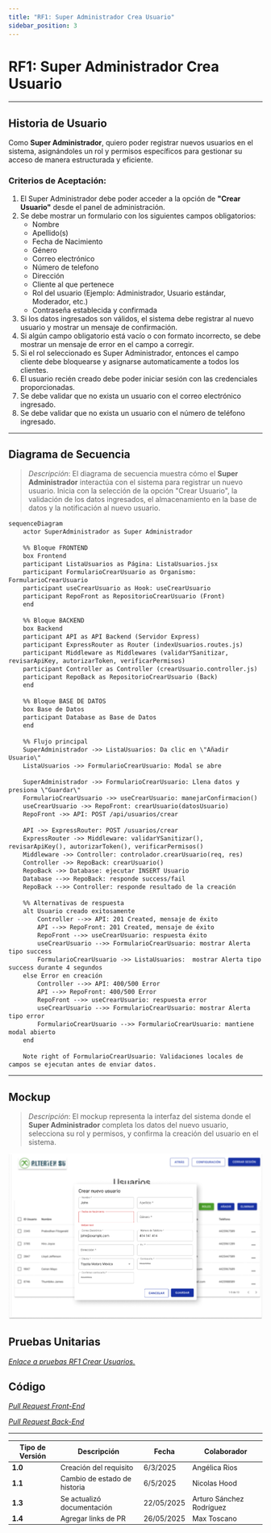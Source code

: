 ```yaml
---
title: "RF1: Super Administrador Crea Usuario"
sidebar_position: 3
---
```


# RF1: Super Administrador Crea Usuario

---

## Historia de Usuario

Como **Super Administrador**, quiero poder registrar nuevos usuarios en el sistema, asignándoles un rol y permisos específicos para gestionar su acceso de manera estructurada y eficiente.

### **Criterios de Aceptación:**

1. El Super Administrador debe poder acceder a la opción de **"Crear Usuario"** desde el panel de administración.
2. Se debe mostrar un formulario con los siguientes campos obligatorios:
   - Nombre
   - Apellido(s)
   - Fecha de Nacimiento
   - Género
   - Correo electrónico
   - Número de telefono
   - Dirección
   - Cliente al que pertenece
   - Rol del usuario (Ejemplo: Administrador, Usuario estándar, Moderador, etc.)
   - Contraseña establecida y confirmada
3. Si los datos ingresados son válidos, el sistema debe registrar al nuevo usuario y mostrar un mensaje de confirmación.
4. Si algún campo obligatorio está vacío o con formato incorrecto, se debe mostrar un mensaje de error en el campo a corregir.
5. Si el rol seleccionado es Super Administrador, entonces el campo cliente debe bloquearse y asignarse automaticamente a todos los clientes.
6. El usuario recién creado debe poder iniciar sesión con las credenciales proporcionadas.
7. Se debe validar que no exista un usuario con el correo electrónico ingresado.
8. Se debe validar que no exista un usuario con el número de teléfono ingresado.

---

## **Diagrama de Secuencia**

> _Descripción_: El diagrama de secuencia muestra cómo el **Super Administrador** interactúa con el sistema para registrar un nuevo usuario. Inicia con la selección de la opción "Crear Usuario", la validación de los datos ingresados, el almacenamiento en la base de datos y la notificación al nuevo usuario.

```mermaid
sequenceDiagram
    actor SuperAdministrador as Super Administrador

    %% Bloque FRONTEND
    box Frontend
    participant ListaUsuarios as Página: ListaUsuarios.jsx
    participant FormularioCrearUsuario as Organismo: FormularioCrearUsuario
    participant useCrearUsuario as Hook: useCrearUsuario
    participant RepoFront as RepositorioCrearUsuario (Front)
    end

    %% Bloque BACKEND
    box Backend
    participant API as API Backend (Servidor Express)
    participant ExpressRouter as Router (indexUsuarios.routes.js)
    participant Middleware as Middlewares (validarYSanitizar, revisarApiKey, autorizarToken, verificarPermisos)
    participant Controller as Controller (crearUsuario.controller.js)
    participant RepoBack as RepositorioCrearUsuario (Back)
    end

    %% Bloque BASE DE DATOS
    box Base de Datos
    participant Database as Base de Datos
    end

    %% Flujo principal
    SuperAdministrador ->> ListaUsuarios: Da clic en \"Añadir Usuario\"
    ListaUsuarios ->> FormularioCrearUsuario: Modal se abre

    SuperAdministrador ->> FormularioCrearUsuario: Llena datos y presiona \"Guardar\"
    FormularioCrearUsuario ->> useCrearUsuario: manejarConfirmacion()
    useCrearUsuario ->> RepoFront: crearUsuario(datosUsuario)
    RepoFront ->> API: POST /api/usuarios/crear

    API ->> ExpressRouter: POST /usuarios/crear
    ExpressRouter ->> Middleware: validarYSanitizar(), revisarApiKey(), autorizarToken(), verificarPermisos()
    Middleware ->> Controller: controlador.crearUsuario(req, res)
    Controller ->> RepoBack: crearUsuario()
    RepoBack ->> Database: ejecutar INSERT Usuario
    Database -->> RepoBack: responde success/fail
    RepoBack -->> Controller: responde resultado de la creación

    %% Alternativas de respuesta
    alt Usuario creado exitosamente
        Controller -->> API: 201 Created, mensaje de éxito
        API -->> RepoFront: 201 Created, mensaje de éxito
        RepoFront -->> useCrearUsuario: respuesta éxito
        useCrearUsuario -->> FormularioCrearUsuario: mostrar Alerta tipo success
        FormularioCrearUsuario ->> ListaUsuarios:  mostrar Alerta tipo success durante 4 segundos
    else Error en creación
        Controller -->> API: 400/500 Error
        API -->> RepoFront: 400/500 Error
        RepoFront -->> useCrearUsuario: respuesta error
        useCrearUsuario -->> FormularioCrearUsuario: mostrar Alerta tipo error
        FormularioCrearUsuario -->> FormularioCrearUsuario: mantiene modal abierto
    end

    Note right of FormularioCrearUsuario: Validaciones locales de campos se ejecutan antes de enviar datos.

```

---

## **Mockup**

> _Descripción_: El mockup representa la interfaz del sistema donde el **Super Administrador** completa los datos del nuevo usuario, selecciona su rol y permisos, y confirma la creación del usuario en el sistema.

![Interfaz de crear usuario](./imagenes/crearUsuario.png)

## **Pruebas Unitarias**

_<u>[Enlace a pruebas RF1 Crear Usuarios.](https://docs.google.com/spreadsheets/d/1NLGwGrGA5PVOEzLaqxa8Ts1D_Ng3QzzqNKWJYUzxD-M/edit?gid=336266899#gid=336266899)</u>_

## **Código**

_<u>[Pull Request Front-End](https://github.com/CodeAnd-Co/Frontend-Text-Lines/pull/29)</u>_

_<u>[Pull Request Back-End](https://github.com/CodeAnd-Co/Backend-textiles/pull/16)</u>_

---

| **Tipo de Versión** | **Descripción**              | **Fecha**  | **Colaborador**          |
| ------------------- | ---------------------------- | ---------- | ------------------------ |
| **1.0**             | Creación del requisito       | 6/3/2025   | Angélica Rios            |
| **1.1**             | Cambio de estado de historia | 6/5/2025   | Nicolas Hood             |
| **1.3**             | Se actualizó documentación   | 22/05/2025 | Arturo Sánchez Rodríguez |
| **1.4**             | Agregar links de PR          | 26/05/2025 | Max Toscano              |
